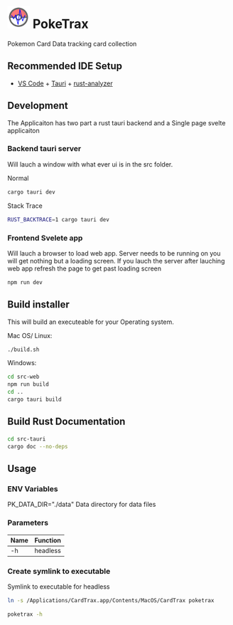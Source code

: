 # <img src="src-web/public/poketrax.png" width="50" height="50"> PokeTrax

Pokemon Card Data tracking card collection

## Recommended IDE Setup

- [VS Code](https://code.visualstudio.com/) + [Tauri](https://marketplace.visualstudio.com/items?itemName=tauri-apps.tauri-vscode) + [rust-analyzer](https://marketplace.visualstudio.com/items?itemName=rust-lang.rust-analyzer)

## Development

The Applicaiton has two part a rust tauri backend and a Single page svelte applicaiton 

### Backend tauri server

Will lauch a window with what ever ui is in the src folder.

Normal

```sh
cargo tauri dev
```

Stack Trace

```sh
RUST_BACKTRACE=1 cargo tauri dev 
```

### Frontend Svelete app

Will lauch a browser to load web app.  Server needs to be running on you will get nothing but a loading screen. If you lauch the server after lauching web app refresh the page to get past loading screen

```sh
npm run dev
```

## Build installer

This will build an executeable for your Operating system.

Mac OS/ Linux: 

```sh
./build.sh
```

Windows:

```sh
cd src-web 
npm run build
cd ..
cargo tauri build
```

## Build Rust Documentation

```sh
cd src-tauri
cargo doc --no-deps
```

## Usage

### ENV Variables

PK_DATA_DIR="./data" Data directory for data files

### Parameters
| Name | Function |
| --- | --- |
| -h | headless |

### Create symlink to executable

Symlink to executable for headless

```sh
ln -s /Applications/CardTrax.app/Contents/MacOS/CardTrax poketrax
```

```sh
poketrax -h
```